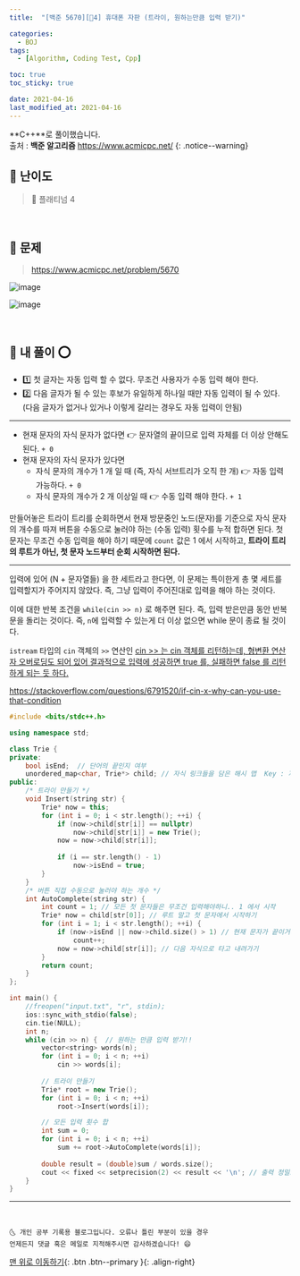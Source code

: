 ```yaml
---
title:  "[백준 5670][💚4] 휴대폰 자판 (트라이, 원하는만큼 입력 받기)" 

categories:
  - BOJ
tags:
  - [Algorithm, Coding Test, Cpp]

toc: true
toc_sticky: true

date: 2021-04-16
last_modified_at: 2021-04-16
---
```


**C++**로 풀이했습니다.  
출처 : **백준 알고리즘** <https://www.acmicpc.net/>
{: .notice--warning}

## 🚀 난이도 

> 💚 플래티넘 4

<br>

## 🚀 문제

> <https://www.acmicpc.net/problem/5670>

![image](https://user-images.githubusercontent.com/42318591/114967240-0a0cab80-9eaf-11eb-896f-8e821ce26cda.png)

![image](https://user-images.githubusercontent.com/42318591/114967249-109b2300-9eaf-11eb-860a-5c9b01f4a7d0.png)


<br>

## 🚀 내 풀이 ⭕

- 1️⃣ 첫 글자는 자동 입력 할 수 없다. 무조건 사용자가 수동 입력 해야 한다.
- 2️⃣ 다음 글자가 될 수 있는 후보가 유일하게 하나일 때만 자동 입력이 될 수 있다. (다음 글자가 없거나 있거나 이렇게 갈리는 경우도 자동 입력이 안됨)

***

- 현재 문자의 자식 문자가 없다면 👉 문자열의 끝이므로 입력 자체를 더 이상 안해도 된다. `+ 0`
- 현재 문자의 자식 문자가 있다면 
  - 자식 문자의 개수가 1 개 일 때 (즉, 자식 서브트리가 오직 한 개) 👉 자동 입력 가능하다. `+ 0`
  - 자식 문자의 개수가 2 개 이상일 때 👉 수동 입력 해야 한다. `+ 1`

만들어놓은 트라이 트리를 순회하면서 현재 방문중인 노드(문자)를 기준으로 자식 문자의 개수를 따져 버튼을 수동으로 눌러야 하는 (수동 입력) 횟수를 누적 합하면 된다. 첫 문자는 무조건 수동 입력을 해야 하기 때문에 `count` 값은 1 에서 시작하고, **트라이 트리의 루트가 아닌, 첫 문자 노드부터 순회 시작하면 된다.**

***

입력에 있어 (N + 문자열들) 을 한 세트라고 한다면, 이 문제는 특이한게 총 몇 세트를 입력할지가 주어지지 않았다. 즉, 그냥 입력이 주어진대로 입력을 해야 하는 것이다. 

이에 대한 반복 조건을 `while(cin >> n)` 로 해주면 된다. 즉, 입력 받은만큼 동안 반복문을 돌리는 것이다. 즉, `n`에 입력할 수 있는게 더 이상 없으면 while 문이 종료 될 것이다.

`istream` 타입의 `cin` 객체의 `>>` 연산인 <u>cin >> 는 cin 객체를 리턴하는데, 형변환 연산자 오버로딩도 되어 있어 결과적으로 입력에 성공하면 true 를, 실패하면 false 를 리턴하게 되는 듯 하다.</u>

<https://stackoverflow.com/questions/6791520/if-cin-x-why-can-you-use-that-condition>

```cpp
#include <bits/stdc++.h>

using namespace std;

class Trie {
private:
    bool isEnd;  // 단어의 끝인지 여부
    unordered_map<char, Trie*> child; // 자식 링크들을 담은 해시 맵  Key : 자식 문자(다음 글자)  Value : 자식 객체 주소
public:
    /* 트라이 만들기 */
    void Insert(string str) {
        Trie* now = this;
        for (int i = 0; i < str.length(); ++i) {
            if (now->child[str[i]] == nullptr)
                now->child[str[i]] = new Trie();
            now = now->child[str[i]];
            
            if (i == str.length() - 1)
                now->isEnd = true;
        }
    }
    /* 버튼 직접 수동으로 눌러야 하는 개수 */
    int AutoComplete(string str) {
        int count = 1; // 모든 첫 문자들은 무조건 입력해야하니.. 1 에서 시작
        Trie* now = child[str[0]]; // 루트 말고 첫 문자에서 시작하기
        for (int i = 1; i < str.length(); ++i) { 
            if (now->isEnd || now->child.size() > 1) // 현재 문자가 끝이거나 혹은 현재 문자의 자식 문자 개수가 2 이상이라면 수동으로 입력해야 한다. count += 1
                count++;
            now = now->child[str[i]]; // 다음 자식으로 타고 내려가기
        }
        return count; 
    }
};

int main() {
    //freopen("input.txt", "r", stdin);
    ios::sync_with_stdio(false);
    cin.tie(NULL);
    int n;
    while (cin >> n) {  // 원하는 만큼 입력 받기!! 
        vector<string> words(n);
        for (int i = 0; i < n; ++i)
            cin >> words[i];
        
        // 트라이 만들기
        Trie* root = new Trie();
        for (int i = 0; i < n; ++i)
            root->Insert(words[i]);

        // 모든 입력 횟수 합
        int sum = 0;
        for (int i = 0; i < n; ++i)
            sum += root->AutoComplete(words[i]);
        
        double result = (double)sum / words.size();
        cout << fixed << setprecision(2) << result << '\n'; // 출력 정밀도 2 자리로 설정
    }
}
```

***
<br>

    🌜 개인 공부 기록용 블로그입니다. 오류나 틀린 부분이 있을 경우 
    언제든지 댓글 혹은 메일로 지적해주시면 감사하겠습니다! 😄

[맨 위로 이동하기](#){: .btn .btn--primary }{: .align-right}